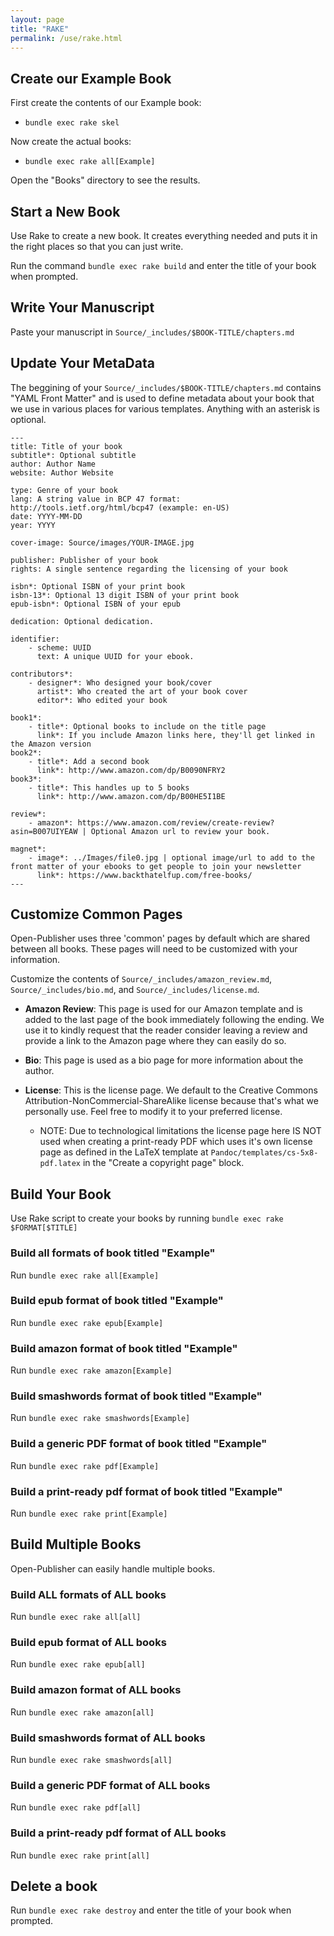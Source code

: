 ```yaml
---
layout: page
title: "RAKE"
permalink: /use/rake.html
---
```

## Create our Example Book
First create the contents of our Example book:
  - `bundle exec rake skel`
  
Now create the actual books:
  - `bundle exec rake all[Example]`
  
Open the "Books" directory to see the results.

## Start a New Book
Use Rake to create a new book. It creates everything needed and puts it in the right places so that you can just write.

Run the command `bundle exec rake build` and enter the title of your book when prompted.

## Write Your Manuscript
Paste your manuscript in `Source/_includes/$BOOK-TITLE/chapters.md`

## Update Your MetaData
The beggining of your `Source/_includes/$BOOK-TITLE/chapters.md` contains "YAML Front Matter" and is used to define metadata about your book that we use in various places for various templates. Anything with an asterisk is optional.

```
---
title: Title of your book
subtitle*: Optional subtitle
author: Author Name
website: Author Website

type: Genre of your book
lang: A string value in BCP 47 format: http://tools.ietf.org/html/bcp47 (example: en-US)
date: YYYY-MM-DD
year: YYYY

cover-image: Source/images/YOUR-IMAGE.jpg

publisher: Publisher of your book
rights: A single sentence regarding the licensing of your book

isbn*: Optional ISBN of your print book
isbn-13*: Optional 13 digit ISBN of your print book
epub-isbn*: Optional ISBN of your epub

dedication: Optional dedication.

identifier:
    - scheme: UUID
      text: A unique UUID for your ebook.
      
contributors*:
    - designer*: Who designed your book/cover
      artist*: Who created the art of your book cover
      editor*: Who edited your book

book1*: 
    - title*: Optional books to include on the title page
      link*: If you include Amazon links here, they'll get linked in the Amazon version
book2*:
    - title*: Add a second book
      link*: http://www.amazon.com/dp/B0090NFRY2
book3*:
    - title*: This handles up to 5 books
      link*: http://www.amazon.com/dp/B00HE5I1BE
    
review*:
    - amazon*: https://www.amazon.com/review/create-review?asin=B007UIYEAW | Optional Amazon url to review your book.
    
magnet*:
    - image*: ../Images/file0.jpg | optional image/url to add to the front matter of your ebooks to get people to join your newsletter
      link*: https://www.backthatelfup.com/free-books/
---
```

## Customize Common Pages
Open-Publisher uses three 'common' pages by default which are shared between all books. These pages will need to be customized with your information.

Customize the contents of `Source/_includes/amazon_review.md`, `Source/_includes/bio.md`, and `Source/_includes/license.md`.

* **Amazon Review**: This page is used for our Amazon template and is added to the last page of the book immediately following the ending. We use it to kindly request that the reader consider leaving a review and provide a link to the Amazon page where they can easily do so.

* **Bio**: This page is used as a bio page for more information about the author.

* **License**: This is the license page. We default to the Creative Commons Attribution-NonCommercial-ShareAlike license because that's what we personally use. Feel free to modify it to your preferred license.
  * NOTE: Due to technological limitations the license page here IS NOT used when creating a print-ready PDF which uses it's own license page as defined in the LaTeX template at `Pandoc/templates/cs-5x8-pdf.latex` in the "Create a copyright page" block.

## Build Your Book
Use Rake script to create your books by running `bundle exec rake $FORMAT[$TITLE]`

### Build all formats of book titled "Example"
Run `bundle exec rake all[Example]`

### Build epub format of book titled "Example"
Run `bundle exec rake epub[Example]`

### Build amazon format of book titled "Example"
Run `bundle exec rake amazon[Example]`

### Build smashwords format of book titled "Example"
Run `bundle exec rake smashwords[Example]`

### Build a generic PDF format of book titled "Example"
Run `bundle exec rake pdf[Example]`

### Build a print-ready pdf format of book titled "Example"
Run `bundle exec rake print[Example]`

## Build Multiple Books
Open-Publisher can easily handle multiple books.

### Build ALL formats of ALL books
Run `bundle exec rake all[all]`

### Build epub format of ALL books
Run `bundle exec rake epub[all]`

### Build amazon format of ALL books
Run `bundle exec rake amazon[all]`

### Build smashwords format of ALL books
Run `bundle exec rake smashwords[all]`

### Build a generic PDF format of ALL books
Run `bundle exec rake pdf[all]`

### Build a print-ready pdf format of ALL books
Run `bundle exec rake print[all]`

## Delete a book
Run `bundle exec rake destroy` and enter the title of your book when prompted.
